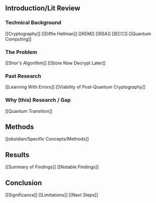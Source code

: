 ## Introduction/Lit Review
### Technical Background
[[Cryptography]]
[[Diffie Hellman]]
[[KEM]]
[[RSA]]
[[ECC]]
[[Quantum Computing]]
### The Problem
[[Shor's Algorithm]]
[[Store Now Decrypt Later]]
### Past Research
[[Learning With Errors]]
[[Viability of Post-Quantum Cryptography]]
### Why (this) Research / Gap
[[Quantum Transition]]
## Methods
[[obsidian/Specific Concepts/Methods]]

## Results
[[Summary of Findings]]
[[Notable Findings]]
## Conclusion
[[Significance]]
[[Limitations]]
[[Next Steps]]